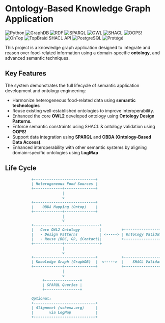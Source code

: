 # Ontology-Based Knowledge Graph Application
![Python](https://img.shields.io/badge/Python-3.7-3776AB?logo=python&logoColor=white)
![GraphDB](https://img.shields.io/badge/GraphDB-8.7-F05032?logo=graphdb&logoColor=white)
![RDF](https://img.shields.io/badge/RDF-1.1-3776AB?logo=rdf4j&logoColor=white)
![SPARQL](https://img.shields.io/badge/SPARQL-E34F26?logo=rdf4j&logoColor=white)
![OWL](https://img.shields.io/badge/OWL-2-blue?logo=owl&logoColor=blue)
![SHACL](https://img.shields.io/badge/SHACL-E34F26?logo=shacl&logoColor=white)
![OOPS!](https://img.shields.io/badge/OOPS!-%E2%9C%94-blue?logo=oops-%E2%9C%94-8155ba&logoColor=white)
![OnTop](https://img.shields.io/badge/OnTop-3.0-3776AB?logo=ontop&logoColor=white)
![TopBraid SHACL API](https://img.shields.io/badge/TopBraid_SHACL_API-1.4.4-blue?logo=ontop&logoColor=white)
![PostgreSQL](https://img.shields.io/badge/PostgreSQL-15.2-blue?logo=postgresql&logoColor=white)
![Protégé](https://img.shields.io/badge/Prot%C3%A9g%C3%A9c-5.6.5-3776AB?logo=protege&logoColor=white)

This project is a knowledge graph application designed to integrate and reason over food-related information using a domain-specific **ontology**, and advanced semantic techniques.

## Key Features
The system demonstrates the full lifecycle of semantic application development and ontology engineering:
- Harmonize heterogeneous food-related data using **semantic technologies**
- Reuse existing well-established ontologies to improve interoperability.
- Enhanced the core **OWL2** developed ontology using **Ontology Design Patterns**.
- Enforce semantic constraints using SHACL & ontology validation using **OOPS!**
- Support data integration using **SPARQL** and **OBDA (Ontology-Based Data Access)**.
- Enhanced interoperability with other semantic systems by aligning domain-specific ontologies using **LogMap**

## Life Cycle

```markdown
            +----------------------------+
            | Heterogeneous Food Sources |
            +-------------+--------------+
                          |
                          v
            +----------------------------+
            |    OBDA Mapping (Ontop)    |
            +-------------+--------------+
                          |
                          v
            +------------------------------+
            |   Core OWL2 Ontology         |         +----------------------------+
            |   - Design Patterns          | <-----> | Ontology Validation (OOPS) |
            |   - Reuse (BBC, GR, iContact)|         +----------------------------+
            +-------------+----------------+      
                          |
                          v
            +----------------------------+           +-----------------------+
            | Knowledge Graph (GraphDB)  |  <----->  |    SHACL Validation   |
            +-------------+--------------+           +-----------------------+
                          |
                          v
                 +----------------+
                 | SPARQL Queries |
                 +----------------+
            
            Optional:
            +----------------------------+
            | Alignment (schema.org)     |
            |       via LogMap           |
            +----------------------------+
```